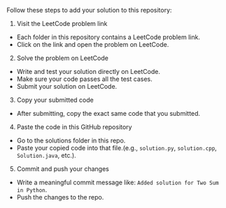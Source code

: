 Follow these steps to add your solution to this repository:

1. Visit the LeetCode problem link
  - Each folder in this repository contains a LeetCode problem link.
  - Click on the link and open the problem on LeetCode.
2. Solve the problem on LeetCode
  - Write and test your solution directly on LeetCode.
  - Make sure your code passes all the test cases.
  - Submit your solution on LeetCode.
3. Copy your submitted code
  - After submitting, copy the exact same code that you submitted.
4. Paste the code in this GitHub repository
  - Go to the solutions folder in this repo.
  - Paste your copied code into that file.(e.g., `solution.py`, `solution.cpp`, `Solution.java`, etc.).
5. Commit and push your changes
  - Write a meaningful commit message like: `Added solution for Two Sum in Python`.
  - Push the changes to the repo.
